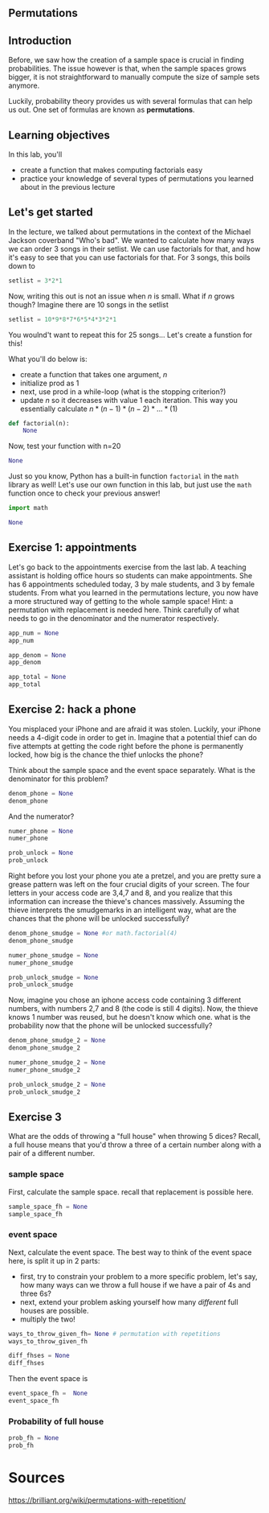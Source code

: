 
## Permutations

## Introduction

Before, we saw how the creation of a sample space is crucial in finding probabilities. The issue however is that, when the sample spaces grows bigger, it is not straightforward to manually compute the size of sample sets anymore.

Luckily, probability theory provides us with several formulas that can help us out. One set of formulas are known as **permutations**.

## Learning objectives

In this lab, you'll
- create a function that makes computing factorials easy
- practice your knowledge of several types of permutations you learned about in the previous lecture

## Let's get started

In the lecture, we talked about permutations in the context of the Michael Jackson coverband "Who's bad". We wanted to calculate how many ways we can order 3 songs in their setlist. We can use factorials for that, and how it's easy to see that you can use factorials for that. For 3 songs, this boils down to


```python
setlist = 3*2*1
```

Now, writing this out is not an issue when $n$ is small. What if $n$ grows though? Imagine there are 10 songs in the setlist


```python
setlist = 10*9*8*7*6*5*4*3*2*1
```

You woulnd't want to repeat this for 25 songs...  Let's create a funstion for this!

What you'll do below is:

- create a function that takes one argument, $n$
- initialize prod as 1
- next, use prod in a while-loop (what is the stopping criterion?)
- update $n$ so it decreases with value 1 each iteration. This way you essentially calculate $n*(n-1)*(n-2)*\ldots*(1)$


```python
def factorial(n):
    None
```

Now, test your function with n=20


```python
None
```

Just so you know, Python has a built-in function `factorial` in the  `math` library as well! Let's use our own function in this lab, but just use the `math` function once to check your previous answer!


```python
import math 

None
```

## Exercise 1: appointments

Let's go back to the appointments exercise from the last lab. A teaching assistant is holding office hours so students can make appointments. She has 6 appointments scheduled today, 3 by male students, and 3 by female students. From what you learned in the permutations lecture, you now have a more structured way of getting to the whole sample space!
Hint: a permutation with replacement is needed here. Think carefully of what needs to go in the denominator and the numerator respectively. 


```python
app_num = None
app_num
```


```python
app_denom = None
app_denom
```


```python
app_total = None
app_total
```

## Exercise 2: hack a phone

You misplaced your iPhone and are afraid it was stolen. Luckily, your iPhone needs a 4-digit code in order to get in. Imagine that a potential thief can do five attempts at getting the code right before the phone is permanently locked, how big is the chance the thief unlocks the phone?

Think about the sample space and the event space separately. What is the denominator for this problem?


```python
denom_phone = None
denom_phone
```

And the numerator?


```python
numer_phone = None
numer_phone
```


```python
prob_unlock = None
prob_unlock
```

Right before you lost your phone you ate a pretzel, and you are pretty sure a grease pattern was left on the four crucial digits of your screen. The four letters in your access code are 3,4,7 and 8, and you realize that this information can increase the thieve's chances massively. Assuming the thieve interprets the smudgemarks in an intelligent way, what are the chances that the phone will be unlocked successfully?


```python
denom_phone_smudge = None #or math.factorial(4)
denom_phone_smudge
```


```python
numer_phone_smudge = None
numer_phone_smudge
```


```python
prob_unlock_smudge = None
prob_unlock_smudge
```

Now, imagine you chose an iphone access code containing 3 different numbers, with numbers 2,7 and 8 (the code is still 4 digits). Now, the thieve knows 1 number was reused, but he doesn't know which one. what is the probability now that the phone will be unlocked successfully?


```python
denom_phone_smudge_2 = None
denom_phone_smudge_2
```


```python
numer_phone_smudge_2 = None
numer_phone_smudge_2
```


```python
prob_unlock_smudge_2 = None
prob_unlock_smudge_2
```

## Exercise 3

What are the odds of throwing a "full house" when throwing 5 dices?  Recall, a full house means that you'd throw a three of a certain number along with a pair of a different number.

### sample space

First, calculate the sample space. recall that replacement is possible here.


```python
sample_space_fh = None
sample_space_fh
```

### event space

Next, calculate the event space. The best way to think of the event space here, is split it up in 2 parts:
- first, try to constrain your problem to a more specific problem, let's say, how many ways can we throw a full house if we have a pair of 4s and three 6s?
- next, extend your problem asking yourself how many *different* full houses are possible.
- multiply the two!


```python
ways_to_throw_given_fh= None # permutation with repetitions
ways_to_throw_given_fh
```


```python
diff_fhses = None
diff_fhses
```

Then the event space is


```python
event_space_fh =  None
event_space_fh
```

### Probability of full house


```python
prob_fh = None
prob_fh
```

# Sources

https://brilliant.org/wiki/permutations-with-repetition/
